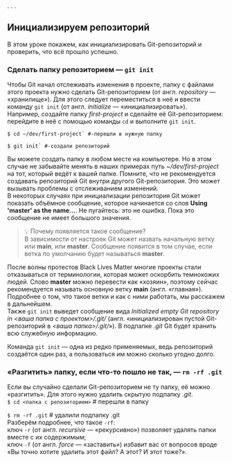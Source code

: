 . . . <br>   
## Инициализируем репозиторий  

В этом уроке покажем, как инициализировать Git-репозиторий и проверить, что всё прошло успешно.  
### Сделать папку репозиторием — `git init`  
Чтобы Git начал отслеживать изменения в проекте, папку с файлами этого проекта нужно сделать Git-репозиторием (от англ. _repository_ — «хранилище»). Для этого следует переместиться в неё и ввести команду `git init` (от англ. _initialize_ — «инициализировать»).  
Например, создайте папку *first-project* и сделайте её Git-репозиторием: перейдите в неё с помощью команды `cd` и выполните `git init`.  
```
$ cd ~/dev/first-project` #-перешли в нужную папку  

$ git init` #-создали репозиторий  
```
Вы можете создать папку в любом месте на компьютере. Но в этом случае не забывайте менять в наших примерах путь *~/dev/first-project* на тот, который ведёт к вашей папке. Помните, что не рекомендуется создавать репозиторий Git внутри другого Git-репозитория. Это может вызывать проблемы с отслеживанием изменений.  
В некоторых случаях при инициализации репозитория Git может показать объёмное сообщение, которое начинается со слов **Using 'master' as the name…**. Не пугайтесь: это не ошибка. Пока это сообщение не имеет большого значения.  
> 💡 Почему появляется такое сообщение?  
> В зависимости от настроек Git может назвать начальную ветку или **main**, или **master**. Сообщение появится в том случае, если ветка по умолчанию будет называться **master**.  

После волны протестов Black Lives Matter многие проекты стали отказываться от терминологии, которая может оскорбить темнокожих людей. Слово **master** можно перевести как «хозяин», поэтому сейчас рекомендуется называть основную ветку **main** (англ. «главная»).  
Подробнее о том, что такое ветки и как с ними работать, мы расскажем в дальнейшем.  
Также `git init` выведет сообщение вида *Initialized empty Git repository in <_*ваша папка с проектом*_>/.git/* (англ. «инициализирован пустой Git-репозиторий в *<_*ваша папка*_>/.git/*»). В подпапке *.git* Git будет хранить всю служебную информацию.  

Команда `git init` — одна из редко применяемых, ведь репозиторий создаётся один раз, а пользоваться им можно сколько угодно долго.  
### «Разгитить» папку, если что-то пошло не так, — `rm -rf .git`  
Если вы случайно сделали Git-репозиторием не ту папку, её можно «разгитить». Для этого нужно удалить скрытую подпапку *.git*.  
`$ cd <папка с репозиторием>` # перешли в папку  

`$ rm -rf .git` # удалили подпапку .git  
Разберём подробнее, что такое `-rf`:  
ключ `-r` (от англ. *recursive* — «рекурсивно») позволяет удалять папки вместе с их содержимым;  
ключ `-f` (от англ. *force* — «заставить») избавит вас от вопросов вроде «Вы точно хотите удалить этот файл? А этот? И этот тоже?».  
